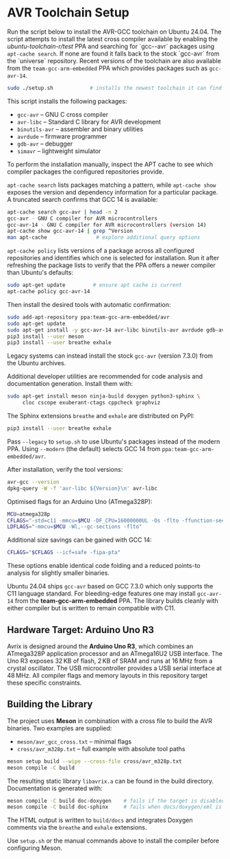 # AVR Toolchain Setup

Run the script below to install the AVR-GCC toolchain on Ubuntu 24.04.
The script attempts to install the latest cross compiler available by
enabling the *ubuntu-toolchain-r/test* PPA and searching for
\`gcc-<version>-avr\` packages using `apt-cache search`. If none are found it
falls back to the stock \`gcc-avr\` from the \`universe\` repository. Recent
versions of the toolchain are also available from the `team-gcc-arm-embedded`
PPA which provides packages such as `gcc-avr-14`.

```bash
sudo ./setup.sh            # installs the newest toolchain it can find
```
This script installs the following packages:

- `gcc-avr` – GNU C cross compiler
- `avr-libc` – Standard C library for AVR development
- `binutils-avr` – assembler and binary utilities
- `avrdude` – firmware programmer
- `gdb-avr` – debugger
- `simavr` – lightweight simulator

To perform the installation manually, inspect the APT cache to see which
compiler packages the configured repositories provide.

`apt-cache search` lists packages matching a pattern, while
`apt-cache show` exposes the version and dependency information for a
particular package.  A truncated search confirms that GCC 14 is
available:

```bash
apt-cache search gcc-avr | head -n 2
gcc-avr - GNU C compiler for AVR microcontrollers
gcc-avr-14 - GNU C compiler for AVR microcontrollers (version 14)
apt-cache show gcc-avr-14 | grep ^Version
man apt-cache                # explore additional query options
```

`apt-cache policy` lists versions of a package across all configured
repositories and identifies which one is selected for installation.
Run it after refreshing the package lists to verify that the PPA offers a
newer compiler than Ubuntu's defaults:

```bash
sudo apt-get update         # ensure apt cache is current
apt-cache policy gcc-avr-14
```

Then install the desired tools with automatic confirmation:

```bash
sudo add-apt-repository ppa:team-gcc-arm-embedded/avr
sudo apt-get update
sudo apt-get install -y gcc-avr-14 avr-libc binutils-avr avrdude gdb-avr simavr
pip3 install --user meson
pip3 install --user breathe exhale
```
Legacy systems can instead install the stock `gcc-avr` (version 7.3.0) from the
Ubuntu archives.

Additional developer utilities are recommended for code analysis and
documentation generation.  Install them with:

```bash
sudo apt-get install meson ninja-build doxygen python3-sphinx \
     cloc cscope exuberant-ctags cppcheck graphviz
```

The Sphinx extensions `breathe` and `exhale` are distributed on PyPI:

```bash
pip3 install --user breathe exhale
```


Pass `--legacy` to `setup.sh` to use Ubuntu's packages instead of the modern
PPA.  Using `--modern` (the default) selects GCC 14 from
`ppa:team-gcc-arm-embedded/avr`.


After installation, verify the tool versions:

```bash
avr-gcc --version
dpkg-query -W -f 'avr-libc ${Version}\n' avr-libc

```

Optimised flags for an Arduino Uno (ATmega328P):

```bash
MCU=atmega328p
CFLAGS="-std=c11 -mmcu=$MCU -DF_CPU=16000000UL -Os -flto -ffunction-sections -fdata-sections"
LDFLAGS="-mmcu=$MCU -Wl,--gc-sections -flto"
```
Additional size savings can be gained with GCC 14:

```bash
CFLAGS="$CFLAGS --icf=safe -fipa-pta"
```
These options enable identical code folding and a reduced
points-to analysis for slightly smaller binaries.

Ubuntu 24.04 ships `gcc-avr` based on GCC 7.3.0 which only supports the C11
language standard.  For bleeding-edge features one may install
`gcc-avr-14` from the **team-gcc-arm-embedded** PPA.  The library builds
cleanly with either compiler but is written to remain compatible with C11.

## Hardware Target: Arduino Uno R3

Avrix is designed around the **Arduino Uno R3**, which combines an
ATmega328P application processor and an ATmega16U2 USB interface.  The
Uno R3 exposes 32 KB of flash, 2 KB of SRAM and runs at 16 MHz from a
crystal oscillator.  The USB microcontroller provides a USB
serial interface at 48 MHz.  All compiler flags and memory layouts in
this repository target these specific constraints.


## Building the Library

The project uses **Meson** in combination with a cross file to build
the AVR binaries.  Two examples are supplied:

- `meson/avr_gcc_cross.txt` – minimal flags
- `cross/avr_m328p.txt` – full example with absolute tool paths

```bash
meson setup build --wipe --cross-file cross/avr_m328p.txt
meson compile -C build
```

The resulting static library `libavrix.a` can be found in the build
directory.  Documentation is generated with:

```bash
meson compile -C build doc-doxygen    # fails if the target is disabled
meson compile -C build doc-sphinx     # fails when docs/doxygen/xml is missing
```
The HTML output is written to `build/docs` and integrates Doxygen
comments via the `breathe` and `exhale` extensions.

Use `setup.sh` or the manual commands above to install the compiler
before configuring Meson.
